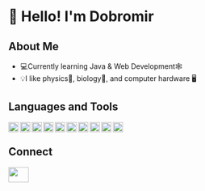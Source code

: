 # 👋 Hello! I'm Dobromir

## About Me
- 💻Currently learning Java & Web Development🕸️
- 💡I like physics🌌, biology🧬, and computer hardware 🖥️

## Languages and Tools
<img align="left" width="20" height="20" src="https://img.icons8.com/color/48/python--v1.png" alt="python--v1"/>
<img align="left" width="20" height="20" src="https://img.icons8.com/?size=256&id=13679&format=png" alt="python--v1"/>

<img align="left" width="20" height="20" src="https://img.icons8.com/color/48/postgreesql.png" alt="postgreesql"/>
<img align="left" width="20" height="20" src="https://user-images.githubusercontent.com/3369400/139447912-e0f43f33-6d9f-45f8-be46-2df5bbc91289.png"/>
<img align="left" width="20" height="20" src="https://github.com/marwin1991/profile-technology-icons/assets/136815194/3c698a4f-84e4-4849-a900-476b14311634"/>
<img align="left" width="20" height="20" src="https://github.com/marwin1991/profile-technology-icons/assets/62091613/9bf5650b-e534-4eae-8a26-8379d076f3b4"/>
<img align="left" width="20" height="20" src="https://user-images.githubusercontent.com/25181517/117201470-f6d56780-adec-11eb-8f7c-e70e376cfd07.png"/>
<img align="left" width="20" height="20" src="https://user-images.githubusercontent.com/25181517/183891303-41f257f8-6b3d-487c-aa56-c497b880d0fb.png"/>
<img align="left" width="20" height="20" src="https://user-images.githubusercontent.com/25181517/117207242-07d5a700-adf4-11eb-975e-be04e62b984b.png"/>
<img align="left" width="20" height="20" src="https://user-images.githubusercontent.com/25181517/117207493-49665200-adf4-11eb-808e-a9c0fcc2a0a0.png"/>

<br/>

## Connect
  <p>
  <a href="https://www.linkedin.com/in/dobromir-danchev-31a51825b/" target="_blank"><img align="center"
      src="https://raw.githubusercontent.com/rahuldkjain/github-profile-readme-generator/888aff31e1d26dd2a6acf6afebbc34970aeb0118/src/images/icons/Social/linked-in-alt.svg"
      height="30" width="40" /></a>
    </p>

